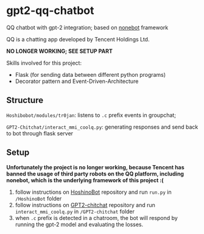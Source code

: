 # gpt2-qq-chatbot
QQ chatbot with gpt-2 integration; based on [nonebot](https://github.com/nonebot/nonebot) framework

QQ is a chatting app developed by Tencent Holdings Ltd. 

**NO LONGER WORKING; SEE SETUP PART**

Skills involved for this project:
- Flask (for sending data between different python programs)
- Decorator pattern and Event-Driven-Architecture

## Structure
`Hoshibobot/modules/tr0jan`: listens to `.c` prefix events in groupchat;

`GPT2-Chitchat/interact_mmi_coolq.py`: generating responses and send back to bot through flask server


## Setup

**Unfortunately the project is no longer working, because Tencent has banned the usage of third party robots on the QQ platform, including nonebot, which is the underlying framework of this project :(**

1. follow instructions on [HoshinoBot](https://github.com/Ice-Cirno/HoshinoBot) repository and run `run.py` in `/HoshinoBot` folder
2. follow instructions on [GPT2-chitchat](https://github.com/yangjianxin1/GPT2-chitchat) repository and run `interact_mmi_coolq.py` in `/GPT2-chitchat` folder
3. when `.c` prefix is detected in a chatroom, the bot will respond by running the gpt-2 model and evaluating the losses.
 

